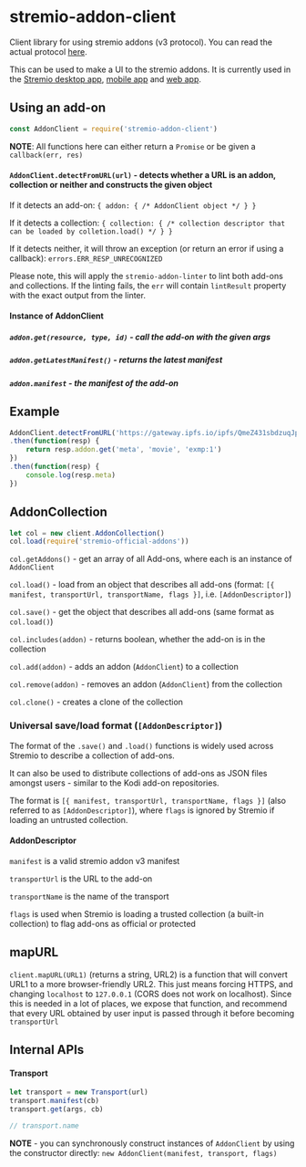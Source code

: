 # stremio-addon-client

Client library for using stremio addons (v3 protocol). You can read the actual protocol [here](https://github.com/Stremio/stremio-addons-sdk/blob/master/docs/protocol.md).

This can be used to make a UI to the stremio addons. It is currently used in the [Stremio desktop app](https://www.stremio.com), [mobile app](https://www.stremio.com) and [web app](https://app.strem.io).

## Using an add-on

```javascript
const AddonClient = require('stremio-addon-client')
```

**NOTE**: All functions here can either return a `Promise` or be given a `callback(err, res)`

#### `AddonClient.detectFromURL(url)` - detects whether a URL is an addon, collection or neither and constructs the given object

If it detects an add-on: `{ addon: { /* AddonClient object */ } }`

If it detects a collection: `{ collection: { /* collection descriptor that can be loaded by colletion.load() */ } }`

If it detects neither, it will throw an exception (or return an error if using a callback): `errors.ERR_RESP_UNRECOGNIZED`

Please note, this will apply the `stremio-addon-linter` to lint both add-ons and collections. If the linting fails, the `err` will contain `lintResult` property with the exact output from the linter.


#### Instance of AddonClient 

##### `addon.get(resource, type, id)` - call the add-on with the given args 

##### `addon.getLatestManifest()` - returns the latest manifest

##### `addon.manifest` - the manifest of the add-on


## Example

```javascript
AddonClient.detectFromURL('https://gateway.ipfs.io/ipfs/QmeZ431sbdzuqJppkiGMTucuZxwBH7CffQMtftkLDypBrg/manifest.json')
.then(function(resp) {
	return resp.addon.get('meta', 'movie', 'exmp:1')
})
.then(function(resp) {
	console.log(resp.meta)
})
```

## AddonCollection

```javascript
let col = new client.AddonCollection()
col.load(require('stremio-official-addons'))
```

`col.getAddons()` - get an array of all Add-ons, where each is an instance of `AddonClient`

`col.load()` - load from an object that describes all add-ons (format: `[{ manifest, transportUrl, transportName, flags }]`, i.e. `[AddonDescriptor]`)

`col.save()` - get the object that describes all add-ons (same format as `col.load()`)

`col.includes(addon)` - returns boolean, whether the add-on is in the collection

`col.add(addon)` - adds an addon (`AddonClient`) to a collection

`col.remove(addon)` - removes an addon (`AddonClient`) from the collection

`col.clone()` - creates a clone of the collection

### Universal save/load format (`[AddonDescriptor]`)

The format of the `.save()` and `.load()` functions is widely used across Stremio to describe a collection of add-ons.

It can also be used to distribute collections of add-ons as JSON files amongst users - similar to the Kodi add-on repositories.

The format is `[{ manifest, transportUrl, transportName, flags }]` (also referred to as `[AddonDescriptor]`), where `flags` is ignored by Stremio if loading an untrusted collection.

#### AddonDescriptor

`manifest` is a valid stremio addon v3 manifest

`transportUrl` is the URL to the add-on

`transportName` is the name of the transport

`flags` is used when Stremio is loading a trusted collection (a built-in collection) to flag add-ons as official or protected

## mapURL

`client.mapURL(URL1)` (returns a string, URL2) is a function that will convert URL1 to a more browser-friendly URL2. This just means forcing HTTPS, and changing `localhost` to `127.0.0.1` (CORS does not work on localhost). Since this is needed in a lot of places, we expose that function, and recommend that every URL obtained by user input is passed through it before becoming `transportUrl`


## Internal APIs

#### Transport

```javascript
let transport = new Transport(url)
transport.manifest(cb)
transport.get(args, cb)

// transport.name
```

**NOTE** - you can synchronously construct instances of `AddonClient` by using the constructor directly: `new AddonClient(manifest, transport, flags)`
